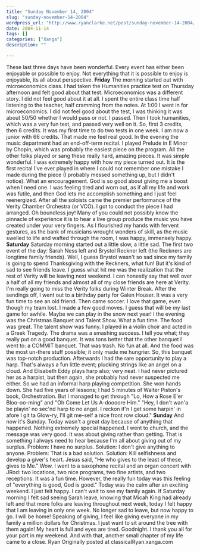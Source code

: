 ```yaml
---
title: "Sunday November 14, 2004"
slug: "sunday-november-14-2004"
wordpress_url: "http://www.ryanclarke.net/post/sunday-november-14-2004/"
date: 2004-11-14
tags: []
categories: ["Xanga"]
description: ""

---
```


These last three days have been wonderful. Every event has either been enjoyable or possible to enjoy. Not everything that it is possible to enjoy is enjoyable, its all about perspective.
 **Friday**
 The morning started out with microeconomics class. I had taken the Humanities practice test on Thursday afternoon and felt good about that test. Microeconomics was a different story. I did not feel good about it at all. I spent the entire class time half listening to the teacher, half cramming from the notes.
 At 1:00 I went in for microeconomics. I did not feel good about the test, I was thinking it was about 50/50 whether I would pass or not. I passed. Then I took humanities, which was a very fun test, and passed very well on it. So, first 3 credits, then 6 credits. It was my first time to do two tests in one week. I am now a junior with 66 credits. That made me feel real good.
 In the evening the music department had an end-off-term recital. I played Prelude in E Minor by Chopin, which was probably the easiest piece on the program. All the other folks played or sang these really hard, amazing pieces. It was simple wonderful. I was extremely happy with how my piece turned out. It is the first recital I've ever played in where I could not remember one mistake I made during the piece (I probably messed something up, but I didn't notice). What an encouragement. God is so good about giving me a boost when I need one. I was feeling tired and worn out, as if all my life and work was futile, and then God lets me accomplish something and I just feel reenergized. After all the soloists came the premier performance of the Verity Chamber Orchestra (or VCO). I got to conduct the piece I had arranged. Oh boundless joy! Many of you could not possibly know the pinnacle of experience it is to hear a live group produce the music you have created under your very fingers. As I flourished my hands with fervent gestures, as the bank of musicians wrought wonders of skill, as the music swelled to life and wafted through the room, I was happy, immensely happy.
**Saturday**
 Saturday morning started out a little slow, a little sad. The first two event of the day: Sarah Ness left and Brystol Reckner left (the Reckners are longtime family friends). Well, I guess Brystol wasn't so sad since my family is going to spend Thanksgiving with the Reckners, what fun! But it's kind of sad to see friends leave. I guess what hit me was the realization that the rest of Verity will be leaving next weekend. I can honestly say that well over a half of all my friends and almost all of my close friends are here at Verity. I'm really going to miss the Verity folks during Winter Break.
 After the sendings off, I went out to a birthday party for Galen Houser. It was a very fun time to see an old friend. Then came soccer. I love that game, even though my team lost. I made a few good moves. I guess that will be my last game for awhile. Maybe we can play in the snow next year!
 I the evening was the Christmas Banquet and Talent Show. What a fun time. The food was great. The talent show was funny. I played in a violin choir and acted in a Greek Tragedy. The drama was a smashing success. I tell you what; they really put on a good banquet. It was tons better that the other banquet I went to: a COMMIT banquet. That was trash. No fun at all. And the food was the most un-there stuff possible; it only made me hungrier. So, this banquet was top-notch production. Afterwards I had the rare opportunity to play a harp. That's always a fun little event; plucking strings like an angel on a cloud. And Elisabeth Eddy plays harp also; very neat. I had never pictured her as a harpist, but then again, she probably had never suspected me either. So we had an informal harp playing competition. She won hands down. She had five years of lessons; I had 5 minutes of Walter Piston's book, Orchestration. But I managed to get through "Lo, How a Rose E'er Bloo-oo-ming" and "Oh Come Let Us A-doooore Him." "Hey, I don't wan'a be playin' no sec'nd harp to no angel. I reckon if'n I get some harpin' in afore I git ta Glow-ry, I'll git me-self a nice front row cloud."
**Sunday**
 And now it's Sunday. Today wasn't a great day because of anything that happened. Nothing extremely special happened. I went to church, and the message was very good. It was about giving rather than getting. That is something I always need to hear because I'm all about giving out of my surplus. Problem: I have no surplus. Solution: I don't give anything to anyone. Problem: That is a bad solution. Solution: Kill selfishness and develop a giver's heart. Jesus said, "He who gives to the least of these, gives to Me." Wow. I went to a saxophone recital and an organ concert with JRod: two locations, two nice programs, two fine artists, and two receptions. It was a fun time.
 However, the really fun today was this feeling of "everything is good, God is good." Today was the calm after an exciting weekend. I just felt happy. I can't wait to see my family again. If Saturday morning I felt sad seeing Sarah leave, knowing that Micah King had already left and that more folks are leaving throughout next week, today I felt happy that I am leaving in only one week. No longer sad to leave, but now happy to go. I will be home! Speaking of giving, I feel like giving everyone in my family a million dollars for Christmas. I just want to sit around the tree with them again! My heart is full and eyes are tired. Goodnight. I thank you all for your part in my weekend.
 And with that, another small chapter of my life came to a close.
 Ryan
Originally posted at classicalRyan.xanga.com
